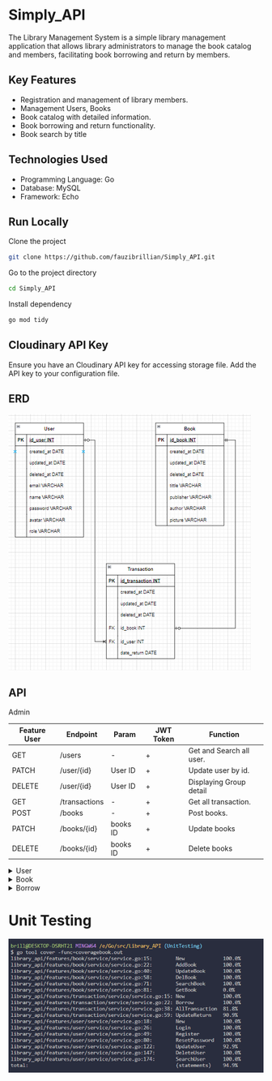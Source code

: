 # Simply_API


The Library Management System is a simple library management application that allows library administrators to manage the book catalog and members, facilitating book borrowing and return by members.

## Key Features

- Registration and management of library members.
- Management Users, Books
- Book catalog with detailed information.
- Book borrowing and return functionality.
- Book search by title

## Technologies Used

- Programming Language: Go
- Database: MySQL
- Framework: Echo

## Run Locally

Clone the project

```bash
git clone https://github.com/fauzibrillian/Simply_API.git
```

Go to the project directory

```bash
cd Simply_API
```

Install dependency

```bash
go mod tidy
```

## Cloudinary API Key

Ensure you have an Cloudinary API key for accessing storage file. Add the API key to your configuration file.

## ERD
![alt text](image.png)

## API

<summary>Admin</summary> 
<div>
  
| Feature User | Endpoint | Param | JWT Token | Function |
| --- | --- | --- | --- | --- |
| GET | /users | - | + | Get and Search all user. |
| PATCH | /user/{id} | User ID | + | Update user by id. |
| DELETE | /user/{id} | User ID | + | Displaying Group detail 
| GET | /transactions | - | + | Get all transaction. |
| POST | /books  | - | + | Post books. |
| PATCH | /books/{id} | books ID | + | Update books |
| DELETE | /books/{id} | books ID | + | Delete books |


</details>

<div>
      <details>
<summary>User</summary>
  
  <!---
  | Command | Description |
| --- | --- |
  --->
 
<div>
  
| Feature Groups | Endpoint | Param | JWT Token | Function |
| --- | --- | --- | --- | --- |
| POST | /login  | - | - | Login. |
| POST | /register | - | - | Register. |
| PATCH | /user/{id} | User ID | + | Update user by id. |
| PATCH | /resetpassword/{id} | User ID | + | Reset Password user by id. |
| DELETE | /user/{id} | User ID | + | Displaying Group detail by id. |

</details>

<div>
      <details>
<summary>Book</summary>
  
  <!---
  | Command | Description |
| --- | --- |
  --->
 
<div>
  
| Feature Chats | Endpoint | Param | JWT Token | Function |
| --- | --- | --- | --- | --- |
| GET | /books/{id}  | book ID | - | Get book. |
| GET | /books  | Name book | - | Get and Search All book. |


</details>

<div>
      <details>
<summary>Borrow</summary>
  
  <!---
  | Command | Description |
| --- | --- |
  --->
  
Several commands make use of Locations features, as shown below.
 
<div>
  
| Feature Locations | Endpoint | Param | JWT Token | Function |
| --- | --- | --- | --- | --- |
| POST | /transactions  | - | + | Checkout borrow books. |
| PATCH | /transactions/{id}  | transaction id | + | Return date. |


</details>


# Unit Testing
![alt text](image-1.png)

